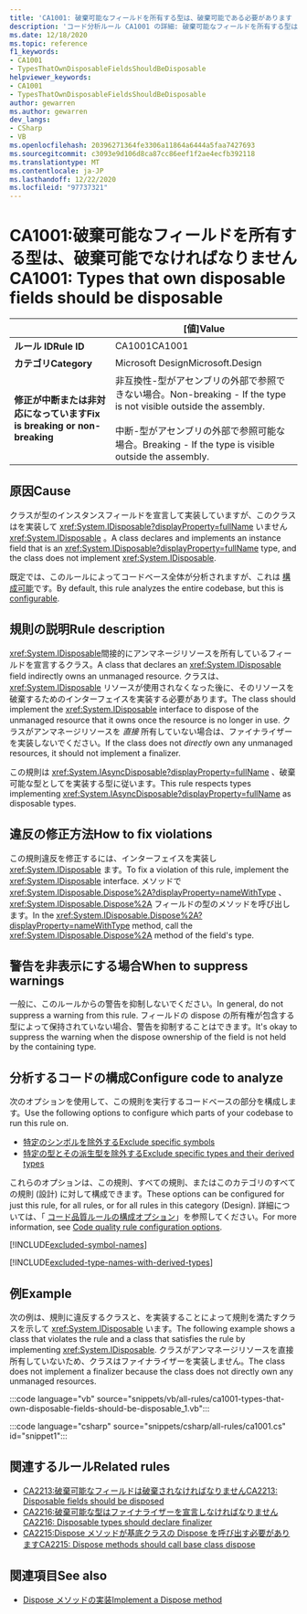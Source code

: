 ```yaml
---
title: 'CA1001: 破棄可能なフィールドを所有する型は、破棄可能である必要があります (コード分析)'
description: 'コード分析ルール CA1001 の詳細: 破棄可能なフィールドを所有する型は、破棄可能である必要があります'
ms.date: 12/18/2020
ms.topic: reference
f1_keywords:
- CA1001
- TypesThatOwnDisposableFieldsShouldBeDisposable
helpviewer_keywords:
- CA1001
- TypesThatOwnDisposableFieldsShouldBeDisposable
author: gewarren
ms.author: gewarren
dev_langs:
- CSharp
- VB
ms.openlocfilehash: 20396271364fe3306a11864a6444a5faa7427693
ms.sourcegitcommit: c3093e9d106d8ca87cc86eef1f2ae4ecfb392118
ms.translationtype: MT
ms.contentlocale: ja-JP
ms.lasthandoff: 12/22/2020
ms.locfileid: "97737321"
---
```

# <a name="ca1001-types-that-own-disposable-fields-should-be-disposable"></a><span data-ttu-id="ae7aa-103">CA1001:破棄可能なフィールドを所有する型は、破棄可能でなければなりません</span><span class="sxs-lookup"><span data-stu-id="ae7aa-103">CA1001: Types that own disposable fields should be disposable</span></span>

| | <span data-ttu-id="ae7aa-104">[値]</span><span class="sxs-lookup"><span data-stu-id="ae7aa-104">Value</span></span> |
|-|-|
| <span data-ttu-id="ae7aa-105">**ルール ID**</span><span class="sxs-lookup"><span data-stu-id="ae7aa-105">**Rule ID**</span></span> |<span data-ttu-id="ae7aa-106">CA1001</span><span class="sxs-lookup"><span data-stu-id="ae7aa-106">CA1001</span></span>|
| <span data-ttu-id="ae7aa-107">**カテゴリ**</span><span class="sxs-lookup"><span data-stu-id="ae7aa-107">**Category**</span></span> |<span data-ttu-id="ae7aa-108">Microsoft Design</span><span class="sxs-lookup"><span data-stu-id="ae7aa-108">Microsoft.Design</span></span>|
| <span data-ttu-id="ae7aa-109">**修正が中断または非対応になっています**</span><span class="sxs-lookup"><span data-stu-id="ae7aa-109">**Fix is breaking or non-breaking**</span></span> |<span data-ttu-id="ae7aa-110">非互換性-型がアセンブリの外部で参照できない場合。</span><span class="sxs-lookup"><span data-stu-id="ae7aa-110">Non-breaking - If the type is not visible outside the assembly.</span></span><br/><br/><span data-ttu-id="ae7aa-111">中断-型がアセンブリの外部で参照可能な場合。</span><span class="sxs-lookup"><span data-stu-id="ae7aa-111">Breaking - If the type is visible outside the assembly.</span></span>|

## <a name="cause"></a><span data-ttu-id="ae7aa-112">原因</span><span class="sxs-lookup"><span data-stu-id="ae7aa-112">Cause</span></span>

<span data-ttu-id="ae7aa-113">クラスが型のインスタンスフィールドを宣言して実装していますが、このクラスはを実装して <xref:System.IDisposable?displayProperty=fullName> いません <xref:System.IDisposable> 。</span><span class="sxs-lookup"><span data-stu-id="ae7aa-113">A class declares and implements an instance field that is an <xref:System.IDisposable?displayProperty=fullName> type, and the class does not implement <xref:System.IDisposable>.</span></span>

<span data-ttu-id="ae7aa-114">既定では、このルールによってコードベース全体が分析されますが、これは [構成可能](#configure-code-to-analyze)です。</span><span class="sxs-lookup"><span data-stu-id="ae7aa-114">By default, this rule analyzes the entire codebase, but this is [configurable](#configure-code-to-analyze).</span></span>

## <a name="rule-description"></a><span data-ttu-id="ae7aa-115">規則の説明</span><span class="sxs-lookup"><span data-stu-id="ae7aa-115">Rule description</span></span>

<span data-ttu-id="ae7aa-116"><xref:System.IDisposable>間接的にアンマネージリソースを所有しているフィールドを宣言するクラス。</span><span class="sxs-lookup"><span data-stu-id="ae7aa-116">A class that declares an <xref:System.IDisposable> field indirectly owns an unmanaged resource.</span></span> <span data-ttu-id="ae7aa-117">クラスは、 <xref:System.IDisposable> リソースが使用されなくなった後に、そのリソースを破棄するためのインターフェイスを実装する必要があります。</span><span class="sxs-lookup"><span data-stu-id="ae7aa-117">The class should implement the <xref:System.IDisposable> interface to dispose of the unmanaged resource that it owns once the resource is no longer in use.</span></span> <span data-ttu-id="ae7aa-118">クラスがアンマネージリソースを *直接* 所有していない場合は、ファイナライザーを実装しないでください。</span><span class="sxs-lookup"><span data-stu-id="ae7aa-118">If the class does not *directly* own any unmanaged resources, it should not implement a finalizer.</span></span>

<span data-ttu-id="ae7aa-119">この規則は <xref:System.IAsyncDisposable?displayProperty=fullName> 、破棄可能な型としてを実装する型に従います。</span><span class="sxs-lookup"><span data-stu-id="ae7aa-119">This rule respects types implementing <xref:System.IAsyncDisposable?displayProperty=fullName> as disposable types.</span></span>

## <a name="how-to-fix-violations"></a><span data-ttu-id="ae7aa-120">違反の修正方法</span><span class="sxs-lookup"><span data-stu-id="ae7aa-120">How to fix violations</span></span>

<span data-ttu-id="ae7aa-121">この規則違反を修正するには、インターフェイスを実装し <xref:System.IDisposable> ます。</span><span class="sxs-lookup"><span data-stu-id="ae7aa-121">To fix a violation of this rule, implement the <xref:System.IDisposable> interface.</span></span> <span data-ttu-id="ae7aa-122">メソッドで <xref:System.IDisposable.Dispose%2A?displayProperty=nameWithType> 、 <xref:System.IDisposable.Dispose%2A> フィールドの型のメソッドを呼び出します。</span><span class="sxs-lookup"><span data-stu-id="ae7aa-122">In the <xref:System.IDisposable.Dispose%2A?displayProperty=nameWithType> method, call the <xref:System.IDisposable.Dispose%2A> method of the field's type.</span></span>

## <a name="when-to-suppress-warnings"></a><span data-ttu-id="ae7aa-123">警告を非表示にする場合</span><span class="sxs-lookup"><span data-stu-id="ae7aa-123">When to suppress warnings</span></span>

<span data-ttu-id="ae7aa-124">一般に、このルールからの警告を抑制しないでください。</span><span class="sxs-lookup"><span data-stu-id="ae7aa-124">In general, do not suppress a warning from this rule.</span></span> <span data-ttu-id="ae7aa-125">フィールドの dispose の所有権が包含する型によって保持されていない場合、警告を抑制することはできます。</span><span class="sxs-lookup"><span data-stu-id="ae7aa-125">It's okay to suppress the warning when the dispose ownership of the field is not held by the containing type.</span></span>

## <a name="configure-code-to-analyze"></a><span data-ttu-id="ae7aa-126">分析するコードの構成</span><span class="sxs-lookup"><span data-stu-id="ae7aa-126">Configure code to analyze</span></span>

<span data-ttu-id="ae7aa-127">次のオプションを使用して、この規則を実行するコードベースの部分を構成します。</span><span class="sxs-lookup"><span data-stu-id="ae7aa-127">Use the following options to configure which parts of your codebase to run this rule on.</span></span>

- [<span data-ttu-id="ae7aa-128">特定のシンボルを除外する</span><span class="sxs-lookup"><span data-stu-id="ae7aa-128">Exclude specific symbols</span></span>](#exclude-specific-symbols)
- [<span data-ttu-id="ae7aa-129">特定の型とその派生型を除外する</span><span class="sxs-lookup"><span data-stu-id="ae7aa-129">Exclude specific types and their derived types</span></span>](#exclude-specific-types-and-their-derived-types)

<span data-ttu-id="ae7aa-130">これらのオプションは、この規則、すべての規則、またはこのカテゴリのすべての規則 (設計) に対して構成できます。</span><span class="sxs-lookup"><span data-stu-id="ae7aa-130">These options can be configured for just this rule, for all rules, or for all rules in this category (Design).</span></span> <span data-ttu-id="ae7aa-131">詳細については、「 [コード品質ルールの構成オプション](../code-quality-rule-options.md)」を参照してください。</span><span class="sxs-lookup"><span data-stu-id="ae7aa-131">For more information, see [Code quality rule configuration options](../code-quality-rule-options.md).</span></span>

[!INCLUDE[excluded-symbol-names](~/includes/code-analysis/excluded-symbol-names.md)]

[!INCLUDE[excluded-type-names-with-derived-types](~/includes/code-analysis/excluded-type-names-with-derived-types.md)]

## <a name="example"></a><span data-ttu-id="ae7aa-132">例</span><span class="sxs-lookup"><span data-stu-id="ae7aa-132">Example</span></span>

<span data-ttu-id="ae7aa-133">次の例は、規則に違反するクラスと、を実装することによって規則を満たすクラスを示して <xref:System.IDisposable> います。</span><span class="sxs-lookup"><span data-stu-id="ae7aa-133">The following example shows a class that violates the rule and a class that satisfies the rule by implementing <xref:System.IDisposable>.</span></span> <span data-ttu-id="ae7aa-134">クラスがアンマネージリソースを直接所有していないため、クラスはファイナライザーを実装しません。</span><span class="sxs-lookup"><span data-stu-id="ae7aa-134">The class does not implement a finalizer because the class does not directly own any unmanaged resources.</span></span>

:::code language="vb" source="snippets/vb/all-rules/ca1001-types-that-own-disposable-fields-should-be-disposable_1.vb":::

:::code language="csharp" source="snippets/csharp/all-rules/ca1001.cs" id="snippet1":::

## <a name="related-rules"></a><span data-ttu-id="ae7aa-135">関連するルール</span><span class="sxs-lookup"><span data-stu-id="ae7aa-135">Related rules</span></span>

- [<span data-ttu-id="ae7aa-136">CA2213:破棄可能なフィールドは破棄されなければなりません</span><span class="sxs-lookup"><span data-stu-id="ae7aa-136">CA2213: Disposable fields should be disposed</span></span>](ca2213.md)
- [<span data-ttu-id="ae7aa-137">CA2216:破棄可能な型はファイナライザーを宣言しなければなりません</span><span class="sxs-lookup"><span data-stu-id="ae7aa-137">CA2216: Disposable types should declare finalizer</span></span>](ca2216.md)
- [<span data-ttu-id="ae7aa-138">CA2215:Dispose メソッドが基底クラスの Dispose を呼び出す必要があります</span><span class="sxs-lookup"><span data-stu-id="ae7aa-138">CA2215: Dispose methods should call base class dispose</span></span>](ca2215.md)

## <a name="see-also"></a><span data-ttu-id="ae7aa-139">関連項目</span><span class="sxs-lookup"><span data-stu-id="ae7aa-139">See also</span></span>

- [<span data-ttu-id="ae7aa-140">Dispose メソッドの実装</span><span class="sxs-lookup"><span data-stu-id="ae7aa-140">Implement a Dispose method</span></span>](../../../standard/garbage-collection/implementing-dispose.md)
